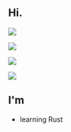 ## Hi.

![](https://komarev.com/ghpvc/?username=ethanwang314159&color=2e933c&style=plastic)  

![](https://github-readme-stats.vercel.app/api/top-langs/?username=ethanwang314159&theme=highcontrast)

![](https://github-readme-stats.hackclub.dev/api/wakatime?username=20831&api_domain=hackatime.hackclub.com&&custom_title=Hackatime+Stats&layout=compact&cache_seconds=0&langs_count=8&theme=highcontrast)  
  
![](https://github-readme-stats.vercel.app/api?username=ethanwang314159&theme=tokyonight)  
## I'm
- learning Rust
